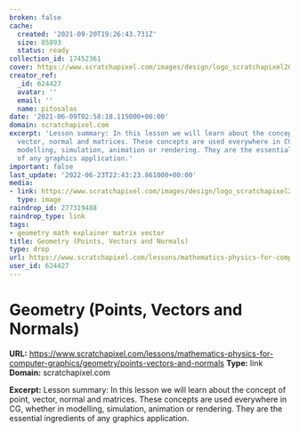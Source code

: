 ```yaml
---
broken: false
cache:
  created: '2021-09-20T19:26:43.731Z'
  size: 85893
  status: ready
collection_id: 17452361
cover: https://www.scratchapixel.com/images/design/logo_scratchapixel2015.png
creator_ref:
  _id: 624427
  avatar: ''
  email: ''
  name: pitosalas
date: '2021-06-09T02:58:18.115000+00:00'
domain: scratchapixel.com
excerpt: 'Lesson summary: In this lesson we will learn about the concept of point,
  vector, normal and matrices. These concepts are used everywhere in CG, whether in
  modelling, simulation, animation or rendering. They are the essential ingredients
  of any graphics application.'
important: false
last_update: '2022-06-23T22:43:23.861000+00:00'
media:
- link: https://www.scratchapixel.com/images/design/logo_scratchapixel2015.png
  type: image
raindrop_id: 277319488
raindrop_type: link
tags:
- geometry math explainer matrix vector
title: Geometry (Points, Vectors and Normals)
type: drop
url: https://www.scratchapixel.com/lessons/mathematics-physics-for-computer-graphics/geometry/points-vectors-and-normals
user_id: 624427
---
```


# Geometry (Points, Vectors and Normals)

**URL:** https://www.scratchapixel.com/lessons/mathematics-physics-for-computer-graphics/geometry/points-vectors-and-normals
**Type:** link
**Domain:** scratchapixel.com

**Excerpt:** Lesson summary: In this lesson we will learn about the concept of point, vector, normal and matrices. These concepts are used everywhere in CG, whether in modelling, simulation, animation or rendering. They are the essential ingredients of any graphics application.
